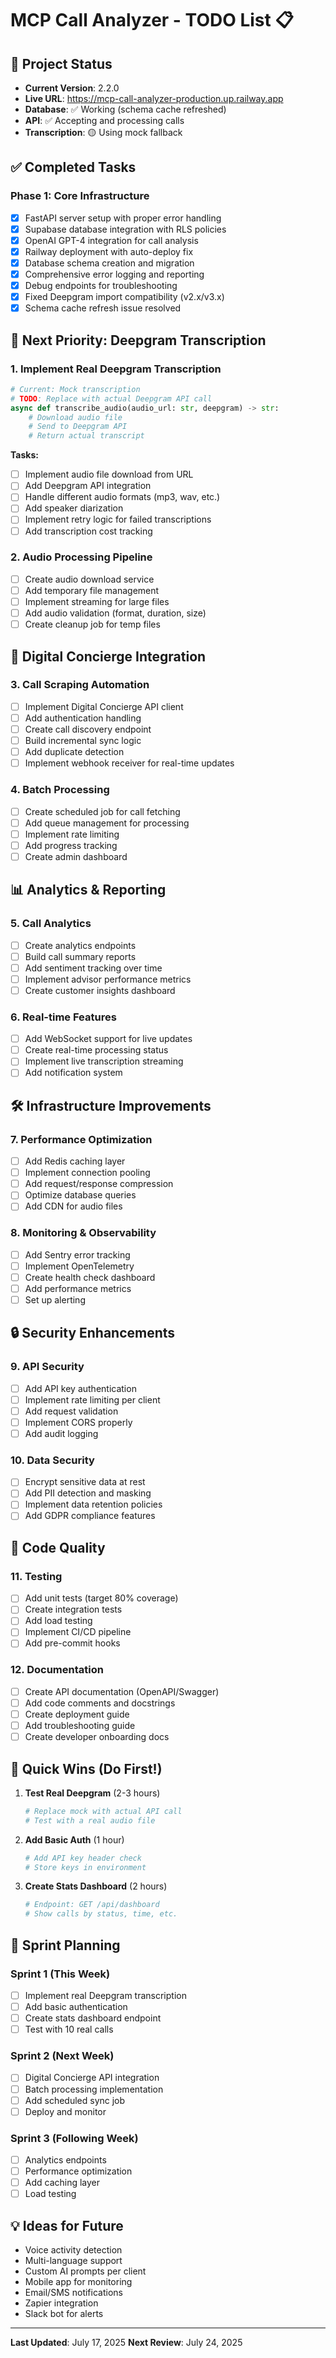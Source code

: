 # MCP Call Analyzer - TODO List 📋

## 🎯 Project Status
- **Current Version**: 2.2.0
- **Live URL**: https://mcp-call-analyzer-production.up.railway.app
- **Database**: ✅ Working (schema cache refreshed)
- **API**: ✅ Accepting and processing calls
- **Transcription**: 🟡 Using mock fallback

## ✅ Completed Tasks

### Phase 1: Core Infrastructure
- [x] FastAPI server setup with proper error handling
- [x] Supabase database integration with RLS policies
- [x] OpenAI GPT-4 integration for call analysis
- [x] Railway deployment with auto-deploy fix
- [x] Database schema creation and migration
- [x] Comprehensive error logging and reporting
- [x] Debug endpoints for troubleshooting
- [x] Fixed Deepgram import compatibility (v2.x/v3.x)
- [x] Schema cache refresh issue resolved

## 🚀 Next Priority: Deepgram Transcription

### 1. Implement Real Deepgram Transcription
```python
# Current: Mock transcription
# TODO: Replace with actual Deepgram API call
async def transcribe_audio(audio_url: str, deepgram) -> str:
    # Download audio file
    # Send to Deepgram API
    # Return actual transcript
```

**Tasks:**
- [ ] Implement audio file download from URL
- [ ] Add Deepgram API integration
- [ ] Handle different audio formats (mp3, wav, etc.)
- [ ] Add speaker diarization
- [ ] Implement retry logic for failed transcriptions
- [ ] Add transcription cost tracking

### 2. Audio Processing Pipeline
- [ ] Create audio download service
- [ ] Add temporary file management
- [ ] Implement streaming for large files
- [ ] Add audio validation (format, duration, size)
- [ ] Create cleanup job for temp files

## 🔄 Digital Concierge Integration

### 3. Call Scraping Automation
- [ ] Implement Digital Concierge API client
- [ ] Add authentication handling
- [ ] Create call discovery endpoint
- [ ] Build incremental sync logic
- [ ] Add duplicate detection
- [ ] Implement webhook receiver for real-time updates

### 4. Batch Processing
- [ ] Create scheduled job for call fetching
- [ ] Add queue management for processing
- [ ] Implement rate limiting
- [ ] Add progress tracking
- [ ] Create admin dashboard

## 📊 Analytics & Reporting

### 5. Call Analytics
- [ ] Create analytics endpoints
- [ ] Build call summary reports
- [ ] Add sentiment tracking over time
- [ ] Implement advisor performance metrics
- [ ] Create customer insights dashboard

### 6. Real-time Features
- [ ] Add WebSocket support for live updates
- [ ] Create real-time processing status
- [ ] Implement live transcription streaming
- [ ] Add notification system

## 🛠️ Infrastructure Improvements

### 7. Performance Optimization
- [ ] Add Redis caching layer
- [ ] Implement connection pooling
- [ ] Add request/response compression
- [ ] Optimize database queries
- [ ] Add CDN for audio files

### 8. Monitoring & Observability
- [ ] Add Sentry error tracking
- [ ] Implement OpenTelemetry
- [ ] Create health check dashboard
- [ ] Add performance metrics
- [ ] Set up alerting

## 🔒 Security Enhancements

### 9. API Security
- [ ] Add API key authentication
- [ ] Implement rate limiting per client
- [ ] Add request validation
- [ ] Implement CORS properly
- [ ] Add audit logging

### 10. Data Security
- [ ] Encrypt sensitive data at rest
- [ ] Add PII detection and masking
- [ ] Implement data retention policies
- [ ] Add GDPR compliance features

## 📝 Code Quality

### 11. Testing
- [ ] Add unit tests (target 80% coverage)
- [ ] Create integration tests
- [ ] Add load testing
- [ ] Implement CI/CD pipeline
- [ ] Add pre-commit hooks

### 12. Documentation
- [ ] Create API documentation (OpenAPI/Swagger)
- [ ] Add code comments and docstrings
- [ ] Create deployment guide
- [ ] Add troubleshooting guide
- [ ] Create developer onboarding docs

## 🎯 Quick Wins (Do First!)

1. **Test Real Deepgram** (2-3 hours)
   ```python
   # Replace mock with actual API call
   # Test with a real audio file
   ```

2. **Add Basic Auth** (1 hour)
   ```python
   # Add API key header check
   # Store keys in environment
   ```

3. **Create Stats Dashboard** (2 hours)
   ```python
   # Endpoint: GET /api/dashboard
   # Show calls by status, time, etc.
   ```

## 📅 Sprint Planning

### Sprint 1 (This Week)
- [ ] Implement real Deepgram transcription
- [ ] Add basic authentication
- [ ] Create stats dashboard endpoint
- [ ] Test with 10 real calls

### Sprint 2 (Next Week)
- [ ] Digital Concierge API integration
- [ ] Batch processing implementation
- [ ] Add scheduled sync job
- [ ] Deploy and monitor

### Sprint 3 (Following Week)
- [ ] Analytics endpoints
- [ ] Performance optimization
- [ ] Add caching layer
- [ ] Load testing

## 💡 Ideas for Future

- Voice activity detection
- Multi-language support
- Custom AI prompts per client
- Mobile app for monitoring
- Email/SMS notifications
- Zapier integration
- Slack bot for alerts

---

**Last Updated**: July 17, 2025
**Next Review**: July 24, 2025